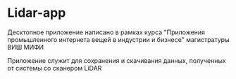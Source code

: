 # Lidar-app

Десктопное приложение написано в рамках курса "Приложения промышленного интернета вещей в индустрии и бизнесе" магистратуры ВИШ МИФИ

Приложение служит для сохранения и скачивания данных, полученных от системы со сканером LiDAR